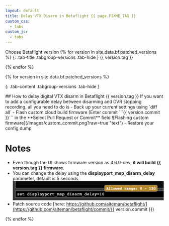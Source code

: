 ```yaml
---
layout: default
title: Delay VTX Disarm in Betaflight {{ page.FIXME_TAG }}
custom_css:
  - tabs
custom_js:
  - tabs
---
```

Choose Betaflight version
{% for version in site.data.bf.patched_versions %}
{: .tab-title .tabgroup-versions .tab-hide }
{{ version.tag }}

{% endfor %}

{% for version in site.data.bf.patched_versions %}

{: .tab-content .tabgroup-versions .tab-hide }
<div markdown="1">
## How to delay digital VTX disarm in Betaflight {{ version.tag }}
If you want to add a configurable delay between disarming and DVR stopping recording, all you need to do is
- Back up your current settings using `diff all`
- Flash custom cloud build firmware (Enter commit ```{{ version.commit }}``` in the **Select Pull Request or Commit** field
    ![Flashing custom firmware](/images/custom_commit.png?raw=true "text")
- Restore your config dump

# Notes
- Even though the UI shows firmware version as 4.6.0-dev, **it will build {{ version.tag }} firmware**.
- You can change the delay using the **displayport_msp_disarm_delay** parameter, default is 5 seconds.
    ![Flashing custom firmware](/images/cli_param.png?raw=true "text")
- Patch source code [here: https://github.com/alteman/betaflight/](https://github.com/alteman/betaflight/commit/{{ version.commit }})
</div>
{% endfor %}

